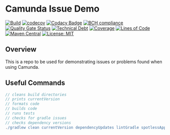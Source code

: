 # Camunda Issue Demo

[![Build](https://github.com/michaelruocco/camunda-issue-demo/workflows/pipeline/badge.svg)](https://github.com/michaelruocco/camunda-issue-demo/actions)
[![codecov](https://codecov.io/gh/michaelruocco/camunda-issue-demo/branch/master/graph/badge.svg?token=FWDNP534O7)](https://codecov.io/gh/michaelruocco/camunda-issue-demo)
[![Codacy Badge](https://app.codacy.com/project/badge/Grade/272889cf707b4dcb90bf451392530794)](https://www.codacy.com/gh/michaelruocco/camunda-issue-demo/dashboard?utm_source=github.com&amp;utm_medium=referral&amp;utm_content=michaelruocco/camunda-issue-demo&amp;utm_campaign=Badge_Grade)
[![BCH compliance](https://bettercodehub.com/edge/badge/michaelruocco/camunda-issue-demo?branch=master)](https://bettercodehub.com/)
[![Quality Gate Status](https://sonarcloud.io/api/project_badges/measure?project=michaelruocco_camunda-issue-demo&metric=alert_status)](https://sonarcloud.io/dashboard?id=michaelruocco_camunda-issue-demo)
[![Technical Debt](https://sonarcloud.io/api/project_badges/measure?project=michaelruocco_camunda-issue-demo&metric=sqale_index)](https://sonarcloud.io/dashboard?id=michaelruocco_camunda-issue-demo)
[![Coverage](https://sonarcloud.io/api/project_badges/measure?project=michaelruocco_camunda-issue-demo&metric=coverage)](https://sonarcloud.io/dashboard?id=michaelruocco_camunda-issue-demo)
[![Lines of Code](https://sonarcloud.io/api/project_badges/measure?project=michaelruocco_camunda-issue-demo&metric=ncloc)](https://sonarcloud.io/dashboard?id=michaelruocco_camunda-issue-demo)
[![Maven Central](https://img.shields.io/maven-central/v/com.github.michaelruocco/camunda-issue-demo.svg?label=Maven%20Central)](https://search.maven.org/search?q=g:%22com.github.michaelruocco%22%20AND%20a:%22camunda-issue-demo%22)
[![License: MIT](https://img.shields.io/badge/License-MIT-yellow.svg)](https://opensource.org/licenses/MIT)

## Overview

This is a repo to be used for demonstrating issues or problems found when using Camunda.

## Useful Commands

```gradle
// cleans build directories
// prints currentVersion
// formats code
// builds code
// runs tests
// checks for gradle issues
// checks dependency versions
./gradlew clean currentVersion dependencyUpdates lintGradle spotlessApply build
```